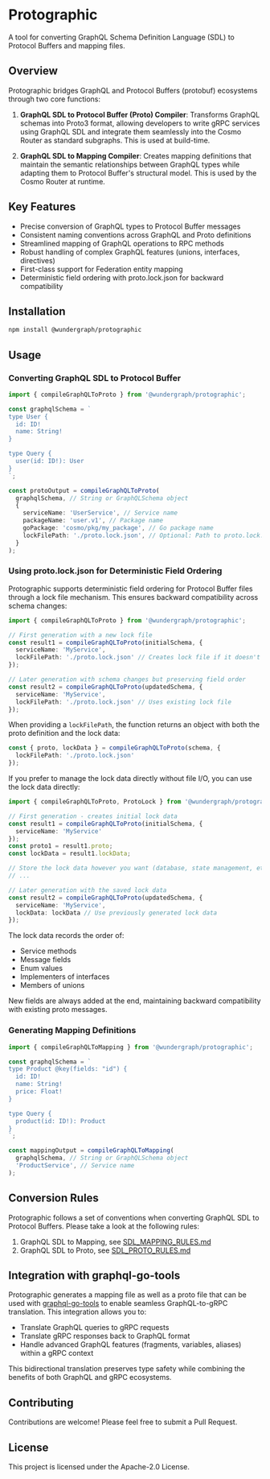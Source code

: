 # Protographic

A tool for converting GraphQL Schema Definition Language (SDL) to Protocol Buffers and mapping files.

## Overview

Protographic bridges GraphQL and Protocol Buffers (protobuf) ecosystems through two core functions:

1. **GraphQL SDL to Protocol Buffer (Proto) Compiler**: Transforms GraphQL schemas into Proto3 format, allowing developers to write gRPC services using GraphQL SDL and integrate them seamlessly into the Cosmo Router as standard subgraphs. This is used at build-time.

2. **GraphQL SDL to Mapping Compiler**: Creates mapping definitions that maintain the semantic relationships between GraphQL types while adapting them to Protocol Buffer's structural model. This is used by the Cosmo Router at runtime.

## Key Features

- Precise conversion of GraphQL types to Protocol Buffer messages
- Consistent naming conventions across GraphQL and Proto definitions
- Streamlined mapping of GraphQL operations to RPC methods
- Robust handling of complex GraphQL features (unions, interfaces, directives)
- First-class support for Federation entity mapping
- Deterministic field ordering with proto.lock.json for backward compatibility

## Installation

```bash
npm install @wundergraph/protographic
```

## Usage

### Converting GraphQL SDL to Protocol Buffer

```typescript
import { compileGraphQLToProto } from '@wundergraph/protographic';

const graphqlSchema = `
type User {
  id: ID!
  name: String!
}

type Query {
  user(id: ID!): User
}
`;

const protoOutput = compileGraphQLToProto(
  graphqlSchema, // String or GraphQLSchema object
  {
    serviceName: 'UserService', // Service name
    packageName: 'user.v1', // Package name
    goPackage: 'cosmo/pkg/my_package', // Go package name
    lockFilePath: './proto.lock.json', // Optional: Path to proto.lock.json for deterministic field ordering
  }
);
```

### Using proto.lock.json for Deterministic Field Ordering

Protographic supports deterministic field ordering for Protocol Buffer files through a lock file mechanism. This ensures backward compatibility across schema changes:

```typescript
import { compileGraphQLToProto } from '@wundergraph/protographic';

// First generation with a new lock file
const result1 = compileGraphQLToProto(initialSchema, {
  serviceName: 'MyService',
  lockFilePath: './proto.lock.json' // Creates lock file if it doesn't exist
});

// Later generation with schema changes but preserving field order
const result2 = compileGraphQLToProto(updatedSchema, {
  serviceName: 'MyService',
  lockFilePath: './proto.lock.json' // Uses existing lock file
});
```

When providing a `lockFilePath`, the function returns an object with both the proto definition and the lock data:

```typescript
const { proto, lockData } = compileGraphQLToProto(schema, { 
  lockFilePath: './proto.lock.json' 
});
```

If you prefer to manage the lock data directly without file I/O, you can use the lock data directly:

```typescript
import { compileGraphQLToProto, ProtoLock } from '@wundergraph/protographic';

// First generation - creates initial lock data
const result1 = compileGraphQLToProto(initialSchema, {
  serviceName: 'MyService'
});
const proto1 = result1.proto;
const lockData = result1.lockData;

// Store the lock data however you want (database, state management, etc.)
// ...

// Later generation with the saved lock data
const result2 = compileGraphQLToProto(updatedSchema, {
  serviceName: 'MyService',
  lockData: lockData // Use previously generated lock data
});
```

The lock data records the order of:
- Service methods
- Message fields
- Enum values
- Implementers of interfaces
- Members of unions

New fields are always added at the end, maintaining backward compatibility with existing proto messages.

### Generating Mapping Definitions

```typescript
import { compileGraphQLToMapping } from '@wundergraph/protographic';

const graphqlSchema = `
type Product @key(fields: "id") {
  id: ID!
  name: String!
  price: Float!
}

type Query {
  product(id: ID!): Product
}
`;

const mappingOutput = compileGraphQLToMapping(
  graphqlSchema, // String or GraphQLSchema object
  'ProductService', // Service name
);
```

## Conversion Rules

Protographic follows a set of conventions when converting GraphQL SDL to Protocol Buffers. Please take a look at the following rules:

1. GraphQL SDL to Mapping, see [SDL_MAPPING_RULES.md](SDL_MAPPING_RULES.md)
2. GraphQL SDL to Proto, see [SDL_PROTO_RULES.md](SDL_PROTO_RULES.md)

## Integration with graphql-go-tools

Protographic generates a mapping file as well as a proto file that can be used with [graphql-go-tools](https://github.com/wundergraph/graphql-go-tools) to enable seamless GraphQL-to-gRPC translation. This integration allows you to:

- Translate GraphQL queries to gRPC requests
- Translate gRPC responses back to GraphQL format
- Handle advanced GraphQL features (fragments, variables, aliases) within a gRPC context

This bidirectional translation preserves type safety while combining the benefits of both GraphQL and gRPC ecosystems.

## Contributing

Contributions are welcome! Please feel free to submit a Pull Request.

## License

This project is licensed under the Apache-2.0 License.
